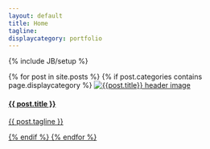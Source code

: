 ```yaml
---
layout: default
title: Home
tagline: 
displaycategory: portfolio
---
```

{% include JB/setup %}

<section id="portfolio" class="bg-light-gray">
        {% for post in site.posts %}
        {% if post.categories contains page.displaycategory %}
            <a href="{{ BASE_PATH }}{{ post.url }}" class="col-md-4 col-sm-6">
                    <img src="{{post.teaser}}" class="img-responsive" alt="{{post.title}} header image">
                <div class="portfolio-caption">
                    <h4>{{ post.title }}</h4>
                    <p class="text-muted">{{ post.tagline }}</p>
                </div>
            </div>
            {% endif %}
        {% endfor %}
</section>

<!-- Read [Jekyll Quick Start](http://jekyllbootstrap.com/usage/jekyll-quick-start.html)

Complete usage and documentation available at: [Jekyll Bootstrap](http://jekyllbootstrap.com)

## Update Author Attributes

In `_config.yml` remember to specify your own data:
    
    title : My Blog =)
    
    author :
      name : Name Lastname
      email : blah@email.test
      github : username
      twitter : username

The theme should reference these variables whenever needed.
    
## Sample Posts

This blog contains sample posts which help stage pages and blog data.
When you don't need the samples anymore just delete the `_posts/core-samples` folder.

    $ rm -rf _posts/core-samples

Here's a sample "posts list".

<ul class="posts">
  {% for post in site.posts %}
    <li><span>{{ post.date | date_to_string }}</span> &raquo; <a href="{{ BASE_PATH }}{{ post.url }}">{{ post.title }}</a></li>
  {% endfor %}
</ul>

## To-Do

This theme is still unfinished. If you'd like to be added as a contributor, [please fork](http://github.com/plusjade/jekyll-bootstrap)!
We need to clean up the themes, make theme usage guides with theme-specific markup examples. -->


